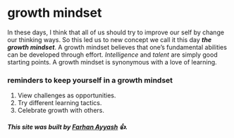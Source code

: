# growth mindset
In these days, I think that all of us should try to improve our self by change our thinking ways.
So this led us to new concept we call it this day **_the growth mindset_**.
A growth mindset believes that one’s fundamental abilities can be developed through effort.
*Intelligence* and *talent* are simply good starting points. A growth mindset is synonymous with a love of learning.  

###  reminders to keep yourself in a growth mindset
1. View challenges as opportunities.
2. Try different learning tactics.
3. Celebrate growth with others.

##### This site was built by [Farhan Ayyash](https://github.com/farhanayyash) :+1:.
